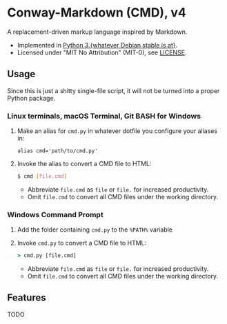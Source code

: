 # Conway-Markdown (CMD), v4

A replacement-driven markup language inspired by Markdown.

- Implemented in [Python 3.{whatever Debian stable is at}][python3].
- Licensed under "MIT No Attribution" (MIT-0), see [LICENSE].

[python3]: https://packages.debian.org/stable/python3
[LICENSE]: LICENSE


## Usage

Since this is just a shitty single-file script,
it will not be turned into a proper Python package.

### Linux terminals, macOS Terminal, Git BASH for Windows

1. Make an alias for `cmd.py`
   in whatever dotfile you configure your aliases in:

   ```bashrc
   alias cmd='path/to/cmd.py'
   ```

2. Invoke the alias to convert a CMD file to HTML:

   ```bash
   $ cmd [file.cmd]
   ```

   - Abbreviate `file.cmd` as `file` or `file.` for increased productivity.
   - Omit `file.cmd` to convert all CMD files under the working directory.

### Windows Command Prompt

1. Add the folder containing `cmd.py` to the `%PATH%` variable

2. Invoke `cmd.py` to convert a CMD file to HTML:

   ```cmd
   > cmd.py [file.cmd]
   ```

   - Abbreviate `file.cmd` as `file` or `file.` for increased productivity.
   - Omit `file.cmd` to convert all CMD files under the working directory.

## Features

TODO

